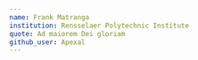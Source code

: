 ```yaml
---
name: Frank Matranga
institution: Rensselaer Polytechnic Institute
quote: Ad maiorem Dei gloriam
github_user: Apexal
---
```

